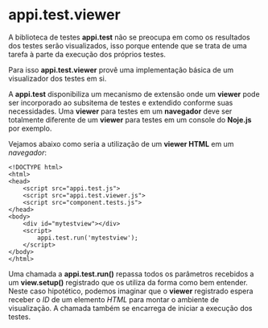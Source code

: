 # appi.test.viewer

A biblioteca de testes __appi.test__ não se preocupa em como os resultados dos testes serão visualizados, isso porque entende que se trata de uma tarefa à parte da execução dos próprios testes.

Para isso __appi.test.viewer__ provê uma implementação básica de um visualizador dos testes em si.

A __appi.test__ disponibiliza um mecanismo de extensão onde um __viewer__ pode ser incorporado ao subsitema de testes e extendido conforme suas necessidades. Uma __viewer__ para testes em um __navegador__ deve ser totalmente diferente de um __viewer__ para testes em um console do __Noje.js__ por exemplo.

Vejamos abaixo como seria a utilização de um __viewer HTML__ em um _navegador_:

    <!DOCTYPE html>
    <html>
    <head>
        <script src="appi.test.js">
        <script src="appi.test.viewer.js">
        <script src="component.tests.js">
    </head>
    <body>
        <div id="mytestview"></div>
        <script>
            appi.test.run('mytestview');
        </script>
    </body>
    </html>

Uma chamada a __appi.test.run()__ repassa todos os parâmetros recebidos a um __view.setup()__ registrado que os utiliza da forma como bem entender. Neste caso hipotético, podemos imaginar que o __viewer__ registrado espera receber o _ID_ de um elemento _HTML_ para montar o ambiente de visualização. A chamada também se encarrega de iniciar a execução dos testes.